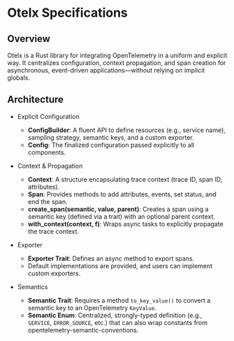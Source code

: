 # Otelx Specifications

## Overview

Otelx is a Rust library for integrating OpenTelemetry in a uniform and explicit way. It centralizes configuration, context propagation, and span creation for asynchronous, event-driven applications—without relying on implicit globals.

## Architecture

- Explicit Configuration

  - **ConfigBuilder**: A fluent API to define resources (e.g., service name), sampling strategy, semantic keys, and a custom exporter.
  - **Config**: The finalized configuration passed explicitly to all components.

- Context & Propagation

  - **Context**: A structure encapsulating trace context (trace ID, span ID, attributes).
  - **Span**: Provides methods to add attributes, events, set status, and end the span.
  - **create_span(semantic, value, parent)**: Creates a span using a semantic key (defined via a trait) with an optional parent context.
  - **with_context(context, f)**: Wraps async tasks to explicitly propagate the trace context.

- Exporter

  - **Exporter Trait**: Defines an async method to export spans.
  - Default implementations are provided, and users can implement custom exporters.

- Semantics
  - **Semantic Trait**: Requires a method `to_key_value()` to convert a semantic key to an OpenTelemetry `KeyValue`.
  - **Semantic Enum**: Centralized, strongly-typed definition (e.g., `SERVICE`, `ERROR_SOURCE`, etc.) that can also wrap constants from opentelemetry-semantic-conventions.
